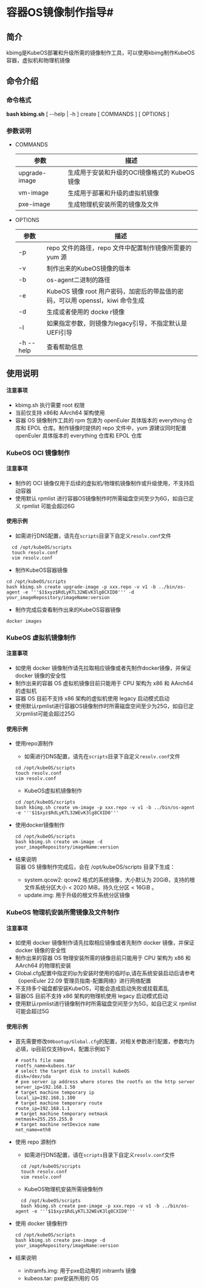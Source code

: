 # 容器OS镜像制作指导#

## 简介 ##

kbimg是KubeOS部署和升级所需的镜像制作工具，可以使用kbimg制作KubeOS 容器，虚拟机和物理机镜像

## 命令介绍 ##

### 命令格式 ###

**bash kbimg.sh** \[ --help | -h \] create \[ COMMANDS \]  \[ OPTIONS \]

### 参数说明 ###

* COMMANDS

  | 参数          | 描述                           |
    |------------------------------| ---------------------------------------------- |
  | upgrade-image | 生成用于安装和升级的OCI镜像格式的 KubeOS 镜像 |
  | vm-image      | 生成用于部署和升级的虚拟机镜像              |
  | pxe-image     | 生成物理机安装所需的镜像及文件              |



* OPTIONS

  | 参数         | 描述                                                         |
    | ------------ | ------------------------------------------------------------ |
  | -p           | repo 文件的路径，repo 文件中配置制作镜像所需要的 yum 源        |
  | -v           | 制作出来的KubeOS镜像的版本                                   |
  | -b           | os-agent二进制的路径                                         |
  | -e           | KubeOS 镜像 root 用户密码，加密后的带盐值的密码，可以用 openssl，kiwi 命令生成 |
  | -d           | 生成或者使用的 docke r镜像                                     |
  | -l           | 如果指定参数，则镜像为legacy引导，不指定默认是UEFI引导               |
  | -h  --help | 查看帮助信息                                                 |



## 使用说明 ##

#### 注意事项 ###

* kbimg.sh 执行需要 root 权限
* 当前仅支持 x86和 AArch64 架构使用
* 容器 OS 镜像制作工具的 rpm 包源为 openEuler 具体版本的 everything 仓库和 EPOL 仓库。制作镜像时提供的 repo 文件中，yum 源建议同时配置 openEuler 具体版本的 everything 仓库和 EPOL 仓库

### KubeOS OCI 镜像制作 ###

#### 注意事项 ####

* 制作的 OCI 镜像仅用于后续的虚拟机/物理机镜像制作或升级使用，不支持启动容器
* 使用默认 rpmlist 进行容器OS镜像制作时所需磁盘空间至少为6G，如自已定义 rpmlist 可能会超过6G

#### 使用示例 ####
* 如需进行DNS配置，请先在```scripts```目录下自定义```resolv.conf```文件
```shell
  cd /opt/kubeOS/scripts
  touch resolv.conf
  vim resolv.conf
```
* 制作KubeOS容器镜像
``` shell
cd /opt/kubeOS/scripts
bash kbimg.sh create upgrade-image -p xxx.repo -v v1 -b ../bin/os-agent -e '''$1$xyz$RdLyKTL32WEvK3lg8CXID0''' -d your_imageRepository/imageName:version 
```

* 制作完成后查看制作出来的KubeOS容器镜像

``` shell
docker images
```

### KubeOS 虚拟机镜像制作 ###

#### 注意事项 ####

* 如使用 docker 镜像制作请先拉取相应镜像或者先制作docker镜像，并保证 docker 镜像的安全性
* 制作出来的容器 OS 虚拟机镜像目前只能用于 CPU 架构为 x86 和 AArch64 的虚拟机
* 容器 OS 目前不支持 x86 架构的虚拟机使用 legacy 启动模式启动
* 使用默认rpmlist进行容器OS镜像制作时所需磁盘空间至少为25G，如自已定义rpmlist可能会超过25G

#### 使用示例 ####

* 使用repo源制作
    * 如需进行DNS配置，请先在```scripts```目录下自定义```resolv.conf```文件
  ```shell
  cd /opt/kubeOS/scripts
  touch resolv.conf
  vim resolv.conf
  ```
    * KubeOS虚拟机镜像制作
  ``` shell
  cd /opt/kubeOS/scripts
  bash kbimg.sh create vm-image -p xxx.repo -v v1 -b ../bin/os-agent -e '''$1$xyz$RdLyKTL32WEvK3lg8CXID0'''
  ```

* 使用docker镜像制作

  ``` shell
  cd /opt/kubeOS/scripts
  bash kbimg.sh create vm-image -d  your_imageRepository/imageName:version
  ```
* 结果说明    
  容器 OS 镜像制作完成后，会在 /opt/kubeOS/scripts 目录下生成：
    * system.qcow2: qcow2 格式的系统镜像，大小默认为 20GiB，支持的根文件系统分区大小 < 2020 MiB，持久化分区 < 16GiB 。
    * update.img: 用于升级的根文件系统分区镜像


### KubeOS 物理机安装所需镜像及文件制作 ###

#### 注意事项 ####

* 如使用 docker 镜像制作请先拉取相应镜像或者先制作 docker 镜像，并保证 docker 镜像的安全性
* 制作出来的容器 OS 物理安装所需的镜像目前只能用于 CPU 架构为 x86 和 AArch64 的物理机安装
* Global.cfg配置中指定的ip为安装时使用的临时ip,请在系统安装启动后请参考《openEuler 22.09 管理员指南-配置网络》进行网络配置
* 不支持多个磁盘都安装KubeOS，可能会造成启动失败或挂载紊乱
* 容器OS 目前不支持 x86 架构的物理机使用 legacy 启动模式启动
* 使用默认rpmlist进行镜像制作时所需磁盘空间至少为5G，如自已定义 rpmlist 可能会超过5G
#### 使用示例 ####

* 首先需要修改```00bootup/Global.cfg```的配置，对相关参数进行配置，参数均为必填，ip目前仅支持ipv4，配置示例如下

  ```shell
  # rootfs file name
  rootfs_name=kubeos.tar
  # select the target disk to install kubeOS
  disk=/dev/sda
  # pxe server ip address where stores the rootfs on the http server
  server_ip=192.168.1.50
  # target machine temporary ip
  local_ip=192.168.1.100
  # target machine temporary route
  route_ip=192.168.1.1
  # target machine temporary netmask
  netmask=255.255.255.0
  # target machine netDevice name
  net_name=eth0
  ```

* 使用 repo 源制作
    * 如需进行DNS配置，请在```scripts```目录下自定义```resolv.conf```文件
  ```shell
    cd /opt/kubeOS/scripts
    touch resolv.conf
    vim resolv.conf
  ```
    * KubeOS物理机安装所需镜像制作
  ```
    cd /opt/kubeOS/scripts
    bash kbimg.sh create pxe-image -p xxx.repo -v v1 -b ../bin/os-agent -e '''$1$xyz$RdLyKTL32WEvK3lg8CXID0'''
  ```

* 使用 docker 镜像制作
  ``` shell
  cd /opt/kubeOS/scripts
  bash kbimg.sh create pxe-image -d your_imageRepository/imageName:version
  ```

* 结果说明

    * initramfs.img: 用于pxe启动用的 initramfs 镜像
    * kubeos.tar: pxe安装所用的 OS
